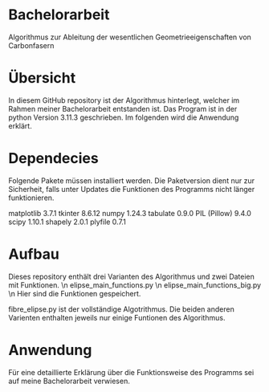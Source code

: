 # Bachelorarbeit
Algorithmus zur Ableitung der wesentlichen Geometrieeigenschaften von Carbonfasern

# Übersicht
In diesem GitHub repository ist der Algorithmus hinterlegt, welcher im Rahmen meiner Bachelorarbeit entstanden ist. Das Program ist in der python Version 3.11.3 geschrieben. Im folgenden wird die Anwendung erklärt.


# Dependecies
Folgende Pakete müssen installiert werden. Die Paketversion dient nur zur Sicherheit, falls unter Updates die Funktionen des Programms nicht länger funktionieren.

matplotlib 3.7.1
tkinter 8.6.12
numpy 1.24.3
tabulate 0.9.0
PIL (Pillow) 9.4.0
scipy 1.10.1
shapely 2.0.1
plyfile 0.7.1

# Aufbau
Dieses repository enthält drei Varianten des Algorithmus und zwei Dateien mit Funktionen. 
\n
elipse_main_functions.py
\n
elipse_main_functions_big.py
\n
Hier sind die Funktionen gespeichert.

fibre_elipse.py ist der vollständige Algotrithmus. Die beiden anderen Varienten enthalten jeweils nur einige Funtionen des Algorithmus.

# Anwendung
Für eine detaillierte Erklärung über die Funktionsweise des Programms sei auf meine Bachelorarbeit verwiesen.






